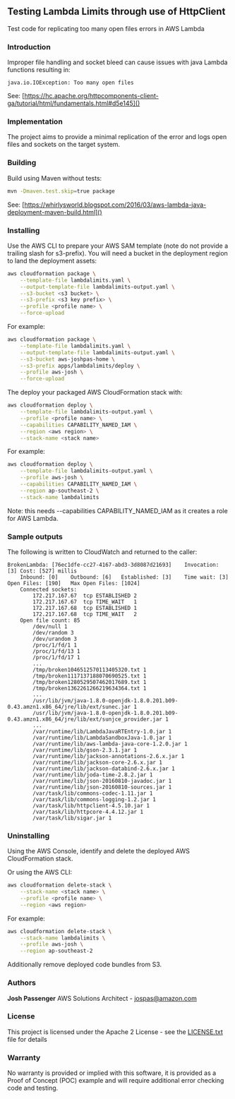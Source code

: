 ## Testing Lambda Limits through use of HttpClient

Test code for replicating too many open files errors in AWS Lambda

### Introduction

Improper file handling and socket bleed can cause issues with java Lambda functions resulting in:

	java.io.IOException: Too many open files
	
See: [https://hc.apache.org/httpcomponents-client-ga/tutorial/html/fundamentals.html#d5e145]()

### Implementation

The project aims to provide a minimal replication of the error and logs open files and sockets on the target system.


### Building

Build using Maven without tests:


```bash
mvn -Dmaven.test.skip=true package
```

See: [https://whirlysworld.blogspot.com/2016/03/aws-lambda-java-deployment-maven-build.html]()

### Installing

Use the AWS CLI to prepare your AWS SAM template (note do not provide a trailing slash for s3-prefix). You will need a bucket in the deployment region to land the deployment assets:

```bash
aws cloudformation package \
    --template-file lambdalimits.yaml \
    --output-template-file lambdalimits-output.yaml \
    --s3-bucket <s3 bucket> \
    --s3-prefix <s3 key prefix> \
    --profile <profile name> \
    --force-upload
```

For example:

```bash
aws cloudformation package \
    --template-file lambdalimits.yaml \
    --output-template-file lambdalimits-output.yaml \
    --s3-bucket aws-joshpas-home \
    --s3-prefix apps/lambdalimits/deploy \
    --profile aws-josh \
    --force-upload
```

The deploy your packaged AWS CloudFormation stack with:

```bash
aws cloudformation deploy \
    --template-file lambdalimits-output.yaml \
    --profile <profile name> \
    --capabilities CAPABILITY_NAMED_IAM \
    --region <aws region> \
    --stack-name <stack name>
```

For example:

```bash
aws cloudformation deploy \
    --template-file lambdalimits-output.yaml \
    --profile aws-josh \
    --capabilities CAPABILITY_NAMED_IAM \
    --region ap-southeast-2 \
    --stack-name lambdalimits
```

Note: this needs --capabilities CAPABILITY_NAMED_IAM as it creates a role for AWS Lambda.

### Sample outputs

The following is written to CloudWatch and returned to the caller:

```
BrokenLambda: [76ec1dfe-cc27-4167-abd3-3d8087d21693]	Invocation: [3]	Cost: [527] millis
	Inbound: [0]	Outbound: [6]	Established: [3]	Time wait: [3]	Open Files: [190]	Max Open Files: [1024]
	Connected sockets:
		172.217.167.67	tcp	ESTABLISHED	2
		172.217.167.67	tcp	TIME_WAIT	1
		172.217.167.68	tcp	ESTABLISHED	1
		172.217.167.68	tcp	TIME_WAIT	2
	Open file count: 85
		/dev/null 1
		/dev/random 3
		/dev/urandom 3
		/proc/1/fd/1 1
		/proc/1/fd/13 1
		/proc/1/fd/17 1
		...
		/tmp/broken1046512570113405320.txt 1
		/tmp/broken1117137188070690525.txt 1
		/tmp/broken1280529507462017689.txt 1
		/tmp/broken1362261266219634364.txt 1
		...
		/usr/lib/jvm/java-1.8.0-openjdk-1.8.0.201.b09-0.43.amzn1.x86_64/jre/lib/ext/sunec.jar 1
		/usr/lib/jvm/java-1.8.0-openjdk-1.8.0.201.b09-0.43.amzn1.x86_64/jre/lib/ext/sunjce_provider.jar 1
		...
		/var/runtime/lib/LambdaJavaRTEntry-1.0.jar 1
		/var/runtime/lib/LambdaSandboxJava-1.0.jar 1
		/var/runtime/lib/aws-lambda-java-core-1.2.0.jar 1
		/var/runtime/lib/gson-2.3.1.jar 1
		/var/runtime/lib/jackson-annotations-2.6.x.jar 1
		/var/runtime/lib/jackson-core-2.6.x.jar 1
		/var/runtime/lib/jackson-databind-2.6.x.jar 1
		/var/runtime/lib/joda-time-2.8.2.jar 1
		/var/runtime/lib/json-20160810-javadoc.jar 1
		/var/runtime/lib/json-20160810-sources.jar 1
		/var/task/lib/commons-codec-1.11.jar 1
		/var/task/lib/commons-logging-1.2.jar 1
		/var/task/lib/httpclient-4.5.10.jar 1
		/var/task/lib/httpcore-4.4.12.jar 1
		/var/task/lib/sigar.jar 1
```

### Uninstalling

Using the AWS Console, identify and delete the deployed AWS CloudFormation stack.

Or using the AWS CLI:

```bash
aws cloudformation delete-stack \
    --stack-name <stack name> \
    --profile <profile name> \
    --region <aws region>
```

For example:

```bash
aws cloudformation delete-stack \
    --stack-name lambdalimits \
    --profile aws-josh \
    --region ap-southeast-2
```

Additionally remove deployed code bundles from S3.

### Authors

**Josh Passenger** AWS Solutions Architect - [jospas@amazon.com](mailto:jospas@amazon.com)

### License

This project is licensed under the Apache 2 License - see the [LICENSE.txt](LICENSE.txt) file for details

### Warranty

No warranty is provided or implied with this software, 
it is provided as a Proof of Concept (POC) example and will require additional error checking code and testing.
